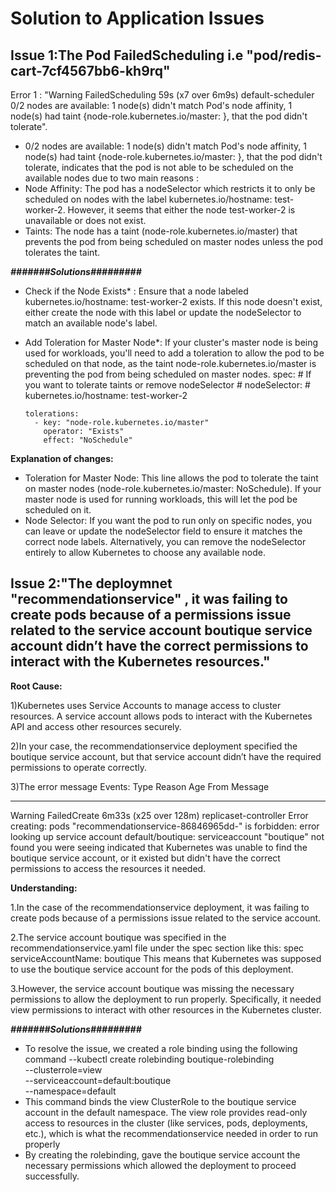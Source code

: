 # Solution to Application Issues
## Issue 1:The Pod FailedScheduling  i.e "pod/redis-cart-7cf4567bb6-kh9rq" 
 Error 1 : "Warning  FailedScheduling  59s (x7 over 6m9s)  default-scheduler  0/2 nodes are available: 1 node(s) didn't match Pod's node affinity, 1 node(s) had taint {node-role.kubernetes.io/master: }, that the pod didn't tolerate".
 - 0/2 nodes are available: 1 node(s) didn't match Pod's node affinity, 1 node(s) had taint {node-role.kubernetes.io/master: }, that the pod didn't tolerate, indicates that the pod is not able to be scheduled on the available nodes due to two main reasons :
 - Node Affinity: The pod has a nodeSelector which restricts it to only be scheduled on nodes with the label kubernetes.io/hostname: test-worker-2. However, it seems that either the node test-worker-2 is unavailable or does not exist.
- Taints: The node has a taint (node-role.kubernetes.io/master) that prevents the pod from being scheduled on master nodes unless the pod tolerates the taint.

***#######Solutions#########***

- Check if the Node Exists* : Ensure that a node labeled kubernetes.io/hostname: test-worker-2 exists. If this node doesn't exist, either create the node with this label or update the nodeSelector to match an available node's label.

- Add Toleration for Master Node*: If your cluster's master node is being used for workloads, you'll need to add a toleration to allow the pod to be scheduled on that node, as the taint node-role.kubernetes.io/master is preventing the pod from being scheduled on master nodes.
spec:
      # If you want to tolerate taints or remove nodeSelector
      # nodeSelector:
      #   kubernetes.io/hostname: test-worker-2
      
      tolerations:
        - key: "node-role.kubernetes.io/master"
          operator: "Exists"
          effect: "NoSchedule"
**Explanation of changes:**

- Toleration for Master Node: This line allows the pod to tolerate the taint on master nodes (node-role.kubernetes.io/master: NoSchedule). If your master node is used for running workloads, this will let the pod be scheduled on it.
- Node Selector: If you want the pod to run only on specific nodes, you can leave or update the nodeSelector field to ensure it matches the correct node labels. Alternatively, you can remove the nodeSelector entirely to allow Kubernetes to choose any available node.
  
## Issue 2:"The deploymnet "recommendationservice" , it was failing to create pods because of a permissions issue related to the service account boutique service account didn’t have the correct permissions to interact with the Kubernetes resources." 

 **Root Cause:**
 
1)Kubernetes uses Service Accounts to manage access to cluster resources. A service account allows pods to interact with the Kubernetes API and access other resources securely.

2)In your case, the recommendationservice deployment specified the boutique service account, but that service account didn’t have the required permissions to operate correctly.
 
3)The error message
  Events:
  Type     Reason        Age                    From                   Message
  ----     ------        ----                   ----                   -------
  Warning  FailedCreate  6m33s (x25 over 128m)  replicaset-controller  Error creating: pods "recommendationservice-86846965dd-" is forbidden: error looking up service account 
  default/boutique: serviceaccount "boutique" not found
  you were seeing indicated that Kubernetes was unable to find the boutique service account, or it existed but didn't have the correct permissions to access the resources it needed.
  
  **Understanding:**
  
1.In the case of the recommendationservice deployment, it was failing to create pods because of a permissions issue related to the service account.

2.The service account boutique was specified in the recommendationservice.yaml file under the spec section like this:
spec
serviceAccountName: boutique
This means that Kubernetes was supposed to use the boutique service account for the pods of this deployment.

3.However, the service account boutique was missing the necessary permissions to allow the deployment to run properly. Specifically, it needed view permissions to interact with other resources in the Kubernetes cluster.

***#######Solutions#########***
- To resolve the issue, we created a role binding using the following command
  --kubectl create rolebinding boutique-rolebinding \
  --clusterrole=view \
  --serviceaccount=default:boutique \
  --namespace=default
- This command binds the view ClusterRole to the boutique service account in the default namespace.
  The view role provides read-only access to resources in the cluster (like services, pods, deployments, etc.), which is what the recommendationservice needed in order to run properly
- By creating the rolebinding, gave the boutique service account the necessary permissions which allowed the deployment to proceed successfully.

